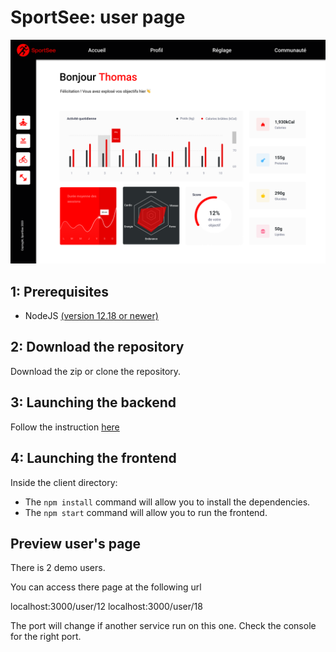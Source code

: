 # SportSee: user page

![user page](userPage.png)

## 1: Prerequisites

- NodeJS [(version 12.18 or newer)](https://nodejs.org/en/)

## 2: Download the repository

Download the zip or clone the repository.

## 3: Launching the backend

Follow the instruction [here](https://github.com/OpenClassrooms-Student-Center/P9-front-end-dashboard)

## 4: Launching the frontend

Inside the client directory:

- The `npm install` command will allow you to install the dependencies.
- The `npm start` command will allow you to run the frontend.

## Preview user's page

There is 2 demo users.

You can access there page at the following url

localhost:3000/user/12
localhost:3000/user/18

The port will change if another service run on this one.
Check the console for the right port.
